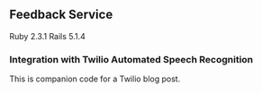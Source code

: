 ## Feedback Service ##

Ruby 2.3.1
Rails 5.1.4

### Integration with Twilio Automated Speech Recognition ###

This is companion code for a Twilio blog post.

